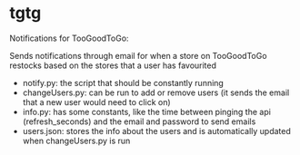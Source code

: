 # tgtg
Notifications for TooGoodToGo: 

Sends notifications through email for when a store on TooGoodToGo restocks based on the stores that a user has favourited

- notify.py: the script that should be constantly running
- changeUsers.py: can be run to add or remove users (it sends the email that a new user would need to click on)
- info.py: has some constants, like the time between pinging the api (refresh_seconds) and the email and password to send emails
- users.json: stores the info about the users and is automatically updated when changeUsers.py is run

